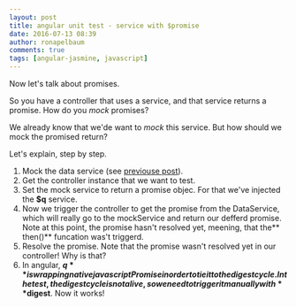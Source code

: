 ```yaml
---
layout: post
title: angular unit test - service with $promise
date: 2016-07-13 08:39
author: ronapelbaum
comments: true
tags: [angular-jasmine, javascript]
---
```

Now let's talk about promises.

So you have a controller that uses a service, and that service returns a promise. How do you *mock* promises?

We already know that we'de want to *mock* this service. But how should we mock the promised return?

<script src="https://gist.github.com/ronapelbaum/e78e593b86a5e98db3baa0e303e69d9b.js"></script> 

Let's explain, step by step.
1. Mock the data service (see [previouse post](/2016/03/03/angular-unit-test-use-provide-part-3/)).
2. Get the controller instance that we want to test.
3. Set the mock service to return a promise objec. For that we've injected the **$q** service.
4. Now we trigger the controller to get the promise from the DataService, which will really go to the mockService and return our defferd promise. Note at this point, the promise hasn't resolved yet, meening, that the** then()** funcation was't triggerd.
5. Resolve the promise. Note that the promise wasn't resolved yet in our controller! Why is that?
6. In angular, **$q** is wrapping native javascript Promise in order to tie it to the digest cycle. In the test, the digest cycle is not alive, so we need to trigger it manually with **$digest**. Now it works!
